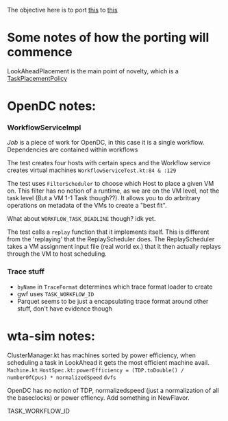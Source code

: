 The objective here is to port [this](https://github.com/atlarge-research/wta-sim/tree/tasks-across-machines) to [this](https://github.com/atlarge-research/opendc)
# Some notes of how the porting will commence
LookAheadPlacement is the main point of novelty, which is a [TaskPlacementPolicy]()

# OpenDC notes:
### WorkflowServiceImpl
*Job* is a piece of work for OpenDC, in this case it is a single workflow.
Dependencies are contained within workflows

The test creates four hosts with certain specs and the Workflow service creates virtual machines
`WorkflowServiceTest.kt:84 & :129`

The test uses `FilterScheduler` to choose which Host to place a given VM on. This filter has no notion of a runtime, as we are on the VM level, not the task level (But a VM 1-1 Task though??). It allows you to do arbritrary operations on metadata of the VMs to create a "best fit".

What about `WORKFLOW_TASK_DEADLINE` though? idk yet.

The test calls a `replay` function that it implements itself. This is different from the 'replaying' that the ReplayScheduler does. The ReplayScheduler takes a VM assignment input file (real world ex.) that it then actually replays through the VM to host scheduling.

### Trace stuff
* `byName` in `TraceFormat` determines which trace format loader to create
* gwf uses `TASK_WORKFLOW_ID`
* Parquet seems to be just a encapsulating trace format around other stuff, don't have evidence though

# wta-sim notes:
ClusterManager.kt has machines sorted by power efficiency, when scheduling a task in LookAhead it gets the most efficient machine avail.
`Machine.kt` `HostSpec.kt`:
`powerEfficiency = (TDP.toDouble() / numberOfCpus) * normalizedSpeed` `dvfs`

OpenDC has no notion of TDP, normalizedspeed (just a normalization of all the baseclocks) or power effiency.
Add something in NewFlavor.

TASK_WORKFLOW_ID 
